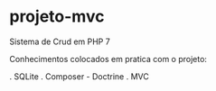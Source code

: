 # projeto-mvc

Sistema de Crud em PHP 7

Conhecimentos colocados em pratica com o projeto:

. SQLite
. Composer - Doctrine
. MVC
